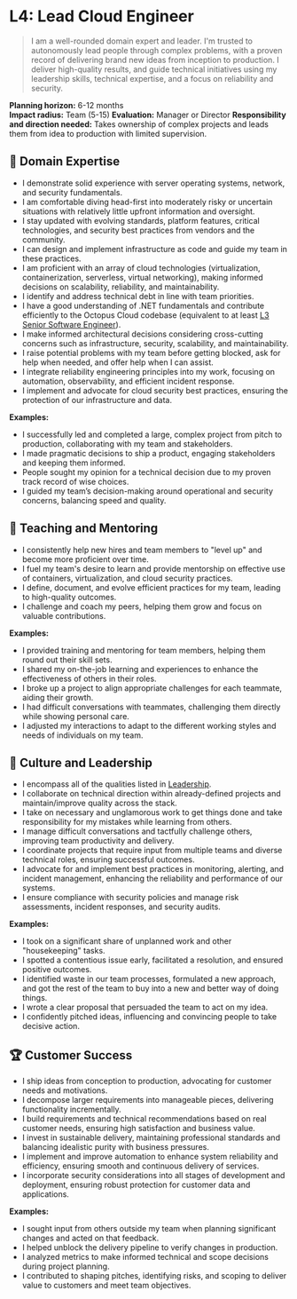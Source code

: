 # L4: Lead Cloud Engineer

> I am a well-rounded domain expert and leader. I'm trusted to autonomously lead people through complex problems, with a proven record of delivering brand new ideas from inception to production. I deliver high-quality results, and guide technical initiatives using my leadership skills, technical expertise, and a focus on reliability and security.

**Planning horizon:** 6-12 months  
**Impact radius:** Team (5-15)
**Evaluation:** Manager or Director
**Responsibility and direction needed:** Takes ownership of complex projects and leads them from idea to production with limited supervision.

## 🦉 Domain Expertise

- I demonstrate solid experience with server operating systems, network, and security fundamentals.
- I am comfortable diving head-first into moderately risky or uncertain situations with relatively little upfront information and oversight.
- I stay updated with evolving standards, platform features, critical technologies, and security best practices from vendors and the community.
- I can design and implement infrastructure as code and guide my team in these practices.
- I am proficient with an array of cloud technologies (virtualization, containerization, serverless, virtual networking), making informed decisions on scalability, reliability, and maintainability.
- I identify and address technical debt in line with team priorities.
- I have a good understanding of .NET fundamentals and contribute efficiently to the Octopus Cloud codebase (equivalent to at least [L3 Senior Software Engineer](../Software-Engineering/L3-Senior-Software-Engineer.md)).
- I make informed architectural decisions considering cross-cutting concerns such as infrastructure, security, scalability, and maintainability.
- I raise potential problems with my team before getting blocked, ask for help when needed, and offer help when I can assist.
- I integrate reliability engineering principles into my work, focusing on automation, observability, and efficient incident response.
- I implement and advocate for cloud security best practices, ensuring the protection of our infrastructure and data.

**Examples:**

- I successfully led and completed a large, complex project from pitch to production, collaborating with my team and stakeholders.
- I made pragmatic decisions to ship a product, engaging stakeholders and keeping them informed.
- People sought my opinion for a technical decision due to my proven track record of wise choices.
- I guided my team’s decision-making around operational and security concerns, balancing speed and quality.

## 🌱 Teaching and Mentoring

- I consistently help new hires and team members to "level up" and become more proficient over time.
- I fuel my team's desire to learn and provide mentorship on effective use of containers, virtualization, and cloud security practices.
- I define, document, and evolve efficient practices for my team, leading to high-quality outcomes.
- I challenge and coach my peers, helping them grow and focus on valuable contributions.

**Examples:**

- I provided training and mentoring for team members, helping them round out their skill sets.
- I shared my on-the-job learning and experiences to enhance the effectiveness of others in their roles.
- I broke up a project to align appropriate challenges for each teammate, aiding their growth.
- I had difficult conversations with teammates, challenging them directly while showing personal care.
- I adjusted my interactions to adapt to the different working styles and needs of individuals on my team.

## 🧭 Culture and Leadership

- I encompass all of the qualities listed in [Leadership](https://github.com/OctopusDeploy/People/blob/main/Leadership.md).
- I collaborate on technical direction within already-defined projects and maintain/improve quality across the stack.
- I take on necessary and unglamorous work to get things done and take responsibility for my mistakes while learning from others.
- I manage difficult conversations and tactfully challenge others, improving team productivity and delivery.
- I coordinate projects that require input from multiple teams and diverse technical roles, ensuring successful outcomes.
- I advocate for and implement best practices in monitoring, alerting, and incident management, enhancing the reliability and performance of our systems.
- I ensure compliance with security policies and manage risk assessments, incident responses, and security audits.

**Examples:**

- I took on a significant share of unplanned work and other "housekeeping" tasks.
- I spotted a contentious issue early, facilitated a resolution, and ensured positive outcomes.
- I identified waste in our team processes, formulated a new approach, and got the rest of the team to buy into a new and better way of doing things.
- I wrote a clear proposal that persuaded the team to act on my idea.
- I confidently pitched ideas, influencing and convincing people to take decisive action.

## 🏆 Customer Success

- I ship ideas from conception to production, advocating for customer needs and motivations.
- I decompose larger requirements into manageable pieces, delivering functionality incrementally.
- I build requirements and technical recommendations based on real customer needs, ensuring high satisfaction and business value.
- I invest in sustainable delivery, maintaining professional standards and balancing idealistic purity with business pressures.
- I implement and improve automation to enhance system reliability and efficiency, ensuring smooth and continuous delivery of services.
- I incorporate security considerations into all stages of development and deployment, ensuring robust protection for customer data and applications.

**Examples:**

- I sought input from others outside my team when planning significant changes and acted on that feedback.
- I helped unblock the delivery pipeline to verify changes in production.
- I analyzed metrics to make informed technical and scope decisions during project planning.
- I contributed to shaping pitches, identifying risks, and scoping to deliver value to customers and meet team objectives.
